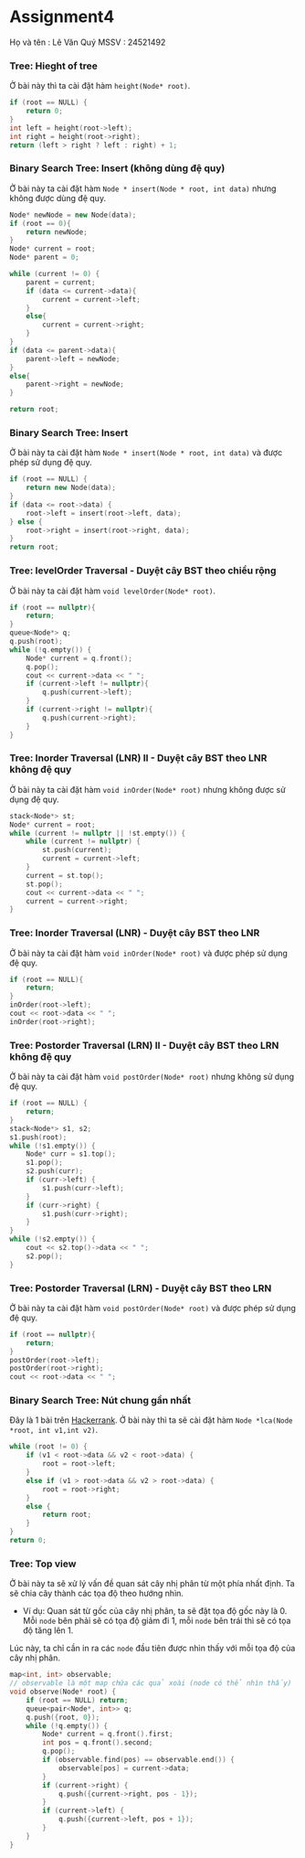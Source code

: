 # Assignment4
Họ và tên : Lê Văn Quý
MSSV : 24521492
### Tree: Hieght of tree
Ở bài này thì ta cài đặt hàm `height(Node* root)`.
``` c++
if (root == NULL) {
    return 0;
}
int left = height(root->left);
int right = height(root->right);
return (left > right ? left : right) + 1;
```

### Binary Search Tree: Insert (không dùng đệ quy)
Ở bài này ta cài đặt hàm `Node * insert(Node * root, int data)` nhưng không được dùng đệ quy.
``` c++
Node* newNode = new Node(data);
if (root == 0){
    return newNode;
}
Node* current = root;
Node* parent = 0;

while (current != 0) {
    parent = current;
    if (data <= current->data){
        current = current->left;
    }
    else{
        current = current->right;
    }
}
if (data <= parent->data){
    parent->left = newNode;
}
else{
    parent->right = newNode;
}

return root;
```

### Binary Search Tree: Insert
Ở bài này ta cài đặt hàm `Node * insert(Node * root, int data)` và được phép sử dụng đệ quy.
``` c++
if (root == NULL) {
    return new Node(data);
}
if (data <= root->data) {
    root->left = insert(root->left, data);
} else {
    root->right = insert(root->right, data);
}
return root;
```

### Tree: levelOrder Traversal - Duyệt cây BST theo chiều rộng
Ở bài này ta cài đặt hàm `void levelOrder(Node* root)`.
``` c++
if (root == nullptr){
    return;
}
queue<Node*> q;
q.push(root);
while (!q.empty()) {
    Node* current = q.front();
    q.pop();
    cout << current->data << " ";
    if (current->left != nullptr){
        q.push(current->left);
    }
    if (current->right != nullptr){
        q.push(current->right);
    }
}
```

### Tree: Inorder Traversal (LNR) II - Duyệt cây BST theo LNR không đệ quy
Ở bài này ta cài đặt hàm `void inOrder(Node* root)` nhưng không được sử dụng đệ quy.
``` c++
stack<Node*> st;  
Node* current = root;
while (current != nullptr || !st.empty()) {
    while (current != nullptr) {
        st.push(current);
        current = current->left;
    }
    current = st.top();
    st.pop();
    cout << current->data << " ";
    current = current->right;
}
```

### Tree: Inorder Traversal (LNR) - Duyệt cây BST theo LNR
Ở bài này ta cài đặt hàm `void inOrder(Node* root)` và được phép sử dụng đệ quy.
``` c++
if (root == NULL){ 
    return;
}
inOrder(root->left);           
cout << root->data << " ";   
inOrder(root->right);
```

### Tree: Postorder Traversal (LRN) II - Duyệt cây BST theo LRN không đệ quy
Ở bài này ta cài đặt hàm `void postOrder(Node* root)` nhưng không sử dụng đệ quy.
``` c++
if (root == NULL) {
    return;
}
stack<Node*> s1, s2;
s1.push(root);
while (!s1.empty()) {
    Node* curr = s1.top();
    s1.pop();
    s2.push(curr);
    if (curr->left) {
        s1.push(curr->left);
    }
    if (curr->right) {
        s1.push(curr->right);
    }
}
while (!s2.empty()) {
    cout << s2.top()->data << " ";
    s2.pop();
}
```

### Tree: Postorder Traversal (LRN) - Duyệt cây BST theo LRN
Ở bài này ta cài đặt hàm `void postOrder(Node* root)` và được phép sử dụng đệ quy.
``` c++
if (root == nullptr){
    return;
}
postOrder(root->left);   
postOrder(root->right);  
cout << root->data << " ";
```

### Binary Search Tree: Nút chung gần nhất
Đây là 1 bài trên [Hackerrank](https://www.hackerrank.com/challenges/binary-search-tree-lowest-common-ancestor/problem). Ở bài này thì ta sẽ cài đặt hàm `Node *lca(Node *root, int v1,int v2)`.
``` c++
while (root != 0) {
    if (v1 < root->data && v2 < root->data) {
        root = root->left;
    } 
    else if (v1 > root->data && v2 > root->data) {
        root = root->right;
    } 
    else {
        return root;
    }
}
return 0;
```

### Tree: Top view
Ở bài này ta sẽ xử lý vấn đề quan sát cây nhị phân từ một phía nhất định. Ta sẽ chia cây thành các tọa độ theo hướng nhìn. 

- Ví dụ: Quan sát từ gốc của cây nhị phân, ta sẽ đặt tọa độ gốc này là 0. Mỗi `node` bên phải sẽ có tọa độ giảm đi 1, mỗi `node` bên trái thì sẽ có tọa độ tăng lên 1. 

Lúc này, ta chỉ cần in ra các `node` đầu tiên được nhìn thấy với mỗi tọa độ của cây nhị phân.
``` c++
map<int, int> observable; 
// observable là một map chứa các quả xoài (node có thể nhìn thấy)
void observe(Node* root) {
    if (root == NULL) return;
    queue<pair<Node*, int>> q;
    q.push({root, 0});
    while (!q.empty()) {
        Node* current = q.front().first;
        int pos = q.front().second;
        q.pop();
        if (observable.find(pos) == observable.end()) {
            observable[pos] = current->data;
        }
        if (current->right) {
            q.push({current->right, pos - 1});
        }
        if (current->left) {
            q.push({current->left, pos + 1});
        }
    }
}
```